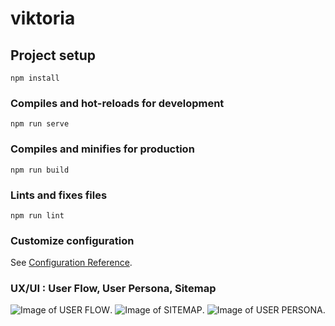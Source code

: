 # viktoria

## Project setup

```
npm install
```

### Compiles and hot-reloads for development

```
npm run serve
```

### Compiles and minifies for production

```
npm run build
```

### Lints and fixes files

```
npm run lint
```

### Customize configuration

See [Configuration Reference](https://cli.vuejs.org/config/).

### UX/UI : User Flow, User Persona, Sitemap

![Image of USER FLOW](https://i.imgur.com/JCENIRt.png).
![Image of SITEMAP](https://i.imgur.com/qwW3cmS.png).
![Image of USER PERSONA](https://i.imgur.com/WUP7Pdu.png).
